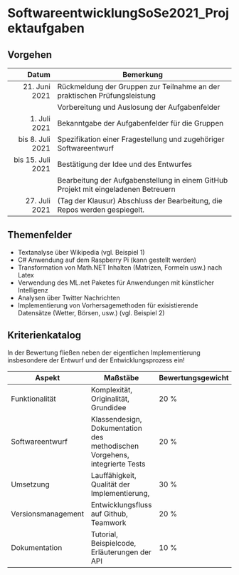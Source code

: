# SoftwareentwicklungSoSe2021_Projektaufgaben

## Vorgehen

|             Datum | Bemerkung                                                                           |
| -----------------:| ----------------------------------------------------------------------------------- |
|     21. Juni 2021 | Rückmeldung der Gruppen zur Teilnahme an der praktischen Prüfungsleistung           |
|                   | Vorbereitung und Auslosung der Aufgabenfelder                                       |
|      1. Juli 2021 | Bekanntgabe der Aufgabenfelder für die Gruppen                                      |
|  bis 8. Juli 2021 | Spezifikation einer Fragestellung und zugehöriger Softwareentwurf                   |
| bis 15. Juli 2021 | Bestätigung der Idee und des Entwurfes                                              |
|                   | Bearbeitung der Aufgabenstellung in einem GitHub Projekt mit eingeladenen Betreuern |
|     27. Juli 2021 | (Tag der Klausur) Abschluss der Bearbeitung, die Repos werden gespiegelt.           | 

## Themenfelder

+ Textanalyse über Wikipedia (vgl. Beispiel 1)
+ C# Anwendung auf dem Raspberry Pi (kann gestellt werden)
+ Transformation von Math.NET Inhalten (Matrizen, Formeln usw.) nach Latex
+ Verwendung des ML.net Paketes für Anwendungen mit künstlicher Intelligenz
+ Analysen über Twitter Nachrichten
+ Implementierung von Vorhersagemethoden für exisistierende Datensätze (Wetter, Börsen, usw.) (vgl. Beispiel 2)

## Kriterienkatalog

In der Bewertung fließen neben der eigentlichen Implementierung insbesondere der Entwurf und der Entwicklungsprozess ein!

| Aspekt             | Maßstäbe                                                                   | Bewertungsgewicht |
| ------------------ | -------------------------------------------------------------------------- | ----------------- |
| Funktionalität     | Komplexität, Originalität, Grundidee                                       | 20 %              |
| Softwareentwurf    | Klassendesign, Dokumentation des methodischen Vorgehens, integrierte Tests | 20 %              |
| Umsetzung          | Lauffähigkeit, Qualität der Implementierung,                               | 30 %              |
| Versionsmanagement | Entwicklungsfluss auf Github, Teamwork                                     | 20 %              |
| Dokumentation      | Tutorial, Beispielcode, Erläuterungen der API                              | 10 %              |
